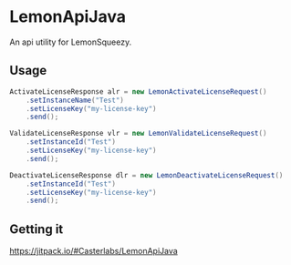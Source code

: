 # LemonApiJava
An api utility for LemonSqueezy.

## Usage
```java 
ActivateLicenseResponse alr = new LemonActivateLicenseRequest()
    .setInstanceName("Test")
    .setLicenseKey("my-license-key")
    .send();

ValidateLicenseResponse vlr = new LemonValidateLicenseRequest()
    .setInstanceId("Test")
    .setLicenseKey("my-license-key")
    .send();

DeactivateLicenseResponse dlr = new LemonDeactivateLicenseRequest()
    .setInstanceId("Test")
    .setLicenseKey("my-license-key")
    .send();
```

## Getting it
https://jitpack.io/#Casterlabs/LemonApiJava
